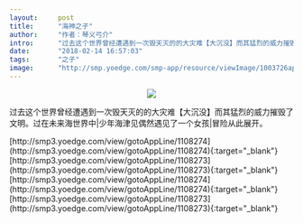 ```yaml
---
layout:     post
title:      "海神之子"
author:     "作者：琴义弓介"
intro:      "过去这个世界曾经遭遇到一次毁天灭的的大灾难【大沉没】而其猛烈的威力摧毁了文明。过在未来海世界中|少年海津见偶然遇见了一个女孩|冒险从此展开。"
date:       "2018-02-14 16:57:03"
tags:       "之子"
image:      "http://smp.yoedge.com/smp-app/resource/viewImage/1003726appline.png"
---
```

<div style="text-align: center">
<p><img src="http://smp.yoedge.com/smp-app/resource/viewImage/1003726appline.png"/></p>
</div>
<p class="post-meta">
<span>过去这个世界曾经遭遇到一次毁天灭的的大灾难【大沉没】而其猛烈的威力摧毁了文明。过在未来海世界中|少年海津见偶然遇见了一个女孩|冒险从此展开。</span>
</p>
[http://smp3.yoedge.com/view/gotoAppLine/1108274](http://smp3.yoedge.com/view/gotoAppLine/1108274){:target="_blank"}
[http://smp3.yoedge.com/view/gotoAppLine/1108273](http://smp3.yoedge.com/view/gotoAppLine/1108273){:target="_blank"}
[http://smp3.yoedge.com/view/gotoAppLine/1108274](http://smp3.yoedge.com/view/gotoAppLine/1108274){:target="_blank"}
[http://smp3.yoedge.com/view/gotoAppLine/1108273](http://smp3.yoedge.com/view/gotoAppLine/1108273){:target="_blank"}


